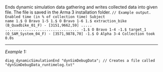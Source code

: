 Ends dynamic simulation data gathering and writes collected data into given file. The file is saved in the Arma 3 installation folder.
<code>// Example output.
Enabled time (in % of collection time)       Subject name
  1.$                                          O Bravo 1-5
  1.$                                          O Bravo 1-6
  1.$                                          extraction_bike (B_Quadbike_01_F) - [3151,9662,59]
  .....                                          ..................................
  -1.$                                         O Bravo 1-4
  -1.$                                         target_1 (O_SAM_System_04_F) - [3571,9878,70]
  -1.$                                         O Alpha 3-4
Collection took 0.0s</code>


---
*Example 1:*
```sqf
diag_dynamicSimulationEnd "dynSimDebugData"; // Creates a file called "dynSimDebugData_runtimelog.txt"
```
